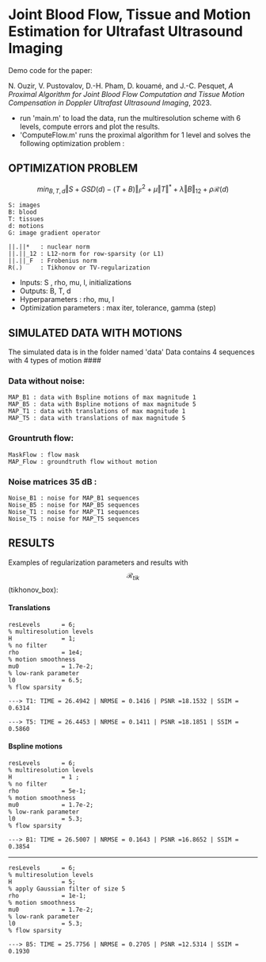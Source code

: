 # Joint Blood Flow, Tissue and Motion Estimation for Ultrafast Ultrasound Imaging 
Demo code for the paper: 

N. Ouzir, V. Pustovalov, D.-H. Pham, D. kouamé, and J.-C. Pesquet, *A Proximal Algorithm for Joint Blood Flow Computation and Tissue Motion Compensation in Doppler Ultrafast Ultrasound Imaging*, 2023.

- run 'main.m' to load the data, run the multiresolution scheme with 6 levels, compute errors and plot the results. 
- 'ComputeFlow.m' runs the proximal algorithm for 1 level and solves the following optimization problem :

## OPTIMIZATION PROBLEM 

  $$min_{B,T,d} \Vert S+ GS D(d) - (T+B)\Vert^2_F + \mu \Vert T \Vert^* + \lambda  \Vert B \Vert _{12} + \rho \mathcal{R}(d)$$
 
    S: images
    B: blood 
    T: tissues 
    d: motions
    G: image gradient operator

    ||.||*   : nuclear norm 
    ||.||_12 : L12-norm for row-sparsity (or L1)
    ||.||_F  : Frobenius norm
    R(.)     : Tikhonov or TV-regularization 

  - Inputs: S , rho, mu, l, initializations
  - Outputs: B, T, d 
  - Hyperparameters : rho, mu, l 
  - Optimization parameters : max iter, tolerance, gamma (step) 



## SIMULATED DATA WITH MOTIONS 
The simulated data is in the folder named  'data'
Data contains 4 sequences with 4 types of motion ####
  
### Data without noise: 
    MAP_B1 : data with Bspline motions of max magnitude 1
    MAP_B5 : data with Bspline motions of max magnitude 5
    MAP_T1 : data with translations of max magnitude 1
    MAP_T5 : data with translations of max magnitude 5 
### Grountruth flow: 
    MaskFlow : flow mask
    MAP_Flow : groundtruth flow without motion 
### Noise matrices 35 dB : 
    Noise_B1 : noise for MAP_B1 sequences
    Noise_B5 : noise for MAP_B5 sequences
    Noise_T1 : noise for MAP_T1 sequences
    Noise_T5 : noise for MAP_T5 sequences



## RESULTS 
Examples of regularization parameters and results with $$\mathcal{R}_{tik}$$ (tikhonov_box): 
#### Translations 
    resLevels      = 6;                                                        % multiresolution levels
    H              = 1;                                                        % no filter
    rho            = 1e4;                                                      % motion smoothness 
    mu0            = 1.7e-2;                                                   % low-rank parameter
    l0             = 6.5;                                                      % flow sparsity

    ---> T1: TIME = 26.4942 | NRMSE = 0.1416 | PSNR =18.1532 | SSIM = 0.6314

    ---> T5: TIME = 26.4453 | NRMSE = 0.1411 | PSNR =18.1851 | SSIM = 0.5860

#### Bspline motions
    resLevels      = 6;                                                        % multiresolution levels
    H              = 1 ;                                                       % no filter
    rho            = 5e-1;                                                     % motion smoothness 
    mu0            = 1.7e-2;                                                   % low-rank parameter
    l0             = 5.3;                                                      % flow sparsity

    ---> B1: TIME = 26.5007 | NRMSE = 0.1643 | PSNR =16.8652 | SSIM = 0.3854
*****************************************************************
    resLevels      = 6;                                                        % multiresolution levels
    H              = 5;                                                        % apply Gaussian filter of size 5
    rho            = 1e-1;                                                     % motion smoothness 
    mu0            = 1.7e-2;                                                   % low-rank parameter
    l0             = 5.3;                                                      % flow sparsity
    
    ---> B5: TIME = 25.7756 | NRMSE = 0.2705 | PSNR =12.5314 | SSIM = 0.1930
  
